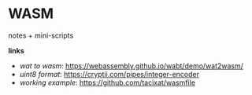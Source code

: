 # WASM
notes + mini-scripts

**links**

* *wat to wasm*: https://webassembly.github.io/wabt/demo/wat2wasm/
* *uint8 format*: https://cryptii.com/pipes/integer-encoder
* *working example*: https://github.com/tacixat/wasmfile
